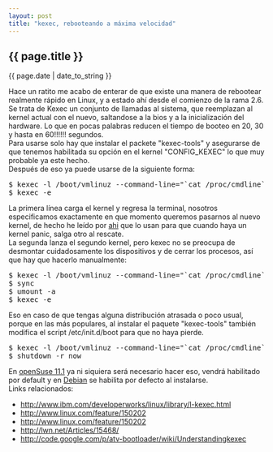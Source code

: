 ```yaml
---
layout: post
title: "kexec, rebooteando a máxima velocidad"
---
```


## {{ page.title }}
<p class="date">{{ page.date | date_to_string }}</p>

<div class="p">Hace un ratito me acabo de enterar de que existe una manera de rebootear realmente rápido en Linux, y a estado ahí desde el comienzo de la rama 2.6. Se trata de Kexec un conjunto de llamadas al sistema, que reemplazan al kernel actual con el nuevo, saltandose a la bios y a la inicialización del hardware. Lo que en pocas palabras reducen el tiempo de booteo en 20, 30 y hasta en 60!!!!!! segundos.
</div>
<div class="p">Para usarse solo hay que instalar el packete "kexec-tools" y asegurarse de que tenemos habilitada su opción en el kernel "CONFIG_KEXEC" lo que muy probable ya este hecho.
</div>

<div class="p">Después de eso ya puede usarse de la siguiente forma:
</div>

<pre class="sh_sh">
$ kexec -l /boot/vmlinuz --command-line="`cat /proc/cmdline`" --initrd=/boot/initrd
$ kexec -e
</pre>

<div class="p">La primera línea carga el kernel y regresa la terminal, nosotros especificamos exactamente en que momento queremos pasarnos al nuevo kernel, de hecho he leído por <a href="http://www.redhat.com/docs/en-US/Red_Hat_Enterprise_MRG/1.0/html/Realtime_Tuning_Guide/sect-Realtime_Tuning_Guide-Realtime_Specific_Tuning-Using_kdump_and_kexec_with_the_RT_kernel.html">ahi</a> que lo usan para que cuando haya un kernel panic, salga otro al rescate.
</div>

<div class="p">La segunda lanza el segundo kernel, pero kexec no se preocupa de desmontar cuidadosamente los dispositivos y de cerrar los procesos, así que hay que hacerlo manualmente:
</div>

<pre class="sh_sh">
$ kexec -l /boot/vmlinuz --command-line="`cat /proc/cmdline`" --initrd=/boot/initrd
$ sync
$ umount -a
$ kexec -e
</pre>

<div class="p">Eso en caso de que tengas alguna distribución atrasada o poco usual, porque en las más populares, al instalar el paquete "kexec-tools" también modifica el script /etc/init.d/boot para que no haya pierde.
</div>

<pre class="sh_sh">
$ kexec -l /boot/vmlinuz --command-line="`cat /proc/cmdline`" --initrd=/boot/initrd
$ shutdown -r now
</pre>

<div class="p">En <a href="http://lizards.opensuse.org/2008/10/13/automatic-reboot-with-kexec/">openSuse 11.1</a> ya ni siquiera será necesario hacer eso, vendrá habilitado por default y en <a href="http://bugs.debian.org/cgi-bin/bugreport.cgi?bug">Debian</a> se habilita por defecto al instalarse.
</div>

<div class="p">Links relacionados:
</div>

<ul>
    <li><a href="http://www.ibm.com/developerworks/linux/library/l-kexec.html" target="_blank">http://www.ibm.com/developerworks/linux/library/l-kexec.html</a></li>
    <li><a href="http://www.linux.com/feature/150202" target="_blank">http://www.linux.com/feature/150202</a></li>
    <li><a href="http://ubuntuforums.org/showthread.php?t=785347" target="_blank">http://www.linux.com/feature/150202</a></li>
    <li><a href="http://lwn.net/Articles/15468/" target="_blank">http://lwn.net/Articles/15468/</a></li>
    <li><a href="http://code.google.com/p/atv-bootloader/wiki/Understandingkexec" target="_blank">http://code.google.com/p/atv-bootloader/wiki/Understandingkexec</a></li>
</ul>
